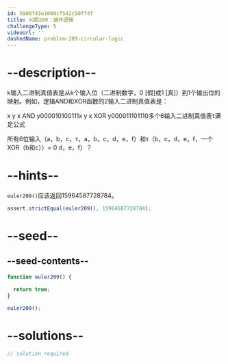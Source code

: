 ```yaml
---
id: 5900f43e1000cf542c50ff4f
title: 问题209：循环逻辑
challengeType: 5
videoUrl: ''
dashedName: problem-209-circular-logic
---
```


# --description--

k输入二进制真值表是从k个输入位（二进制数字，0 \[假]或1 \[真]）到1个输出位的映射。例如，逻辑AND和XOR函数的2输入二进制真值表是：

x y x AND y000010100111x y x XOR y000011101110多个6输入二进制真值表τ满足公式

所有6位输入（a，b，c，τ，a，b，c，d，e，f）和τ（b，c，d，e，f，一个XOR（b和c））= 0 d，e，f）？

# --hints--

`euler209()`应该返回15964587728784。

```js
assert.strictEqual(euler209(), 15964587728784);
```

# --seed--

## --seed-contents--

```js
function euler209() {

  return true;
}

euler209();
```

# --solutions--

```js
// solution required
```
